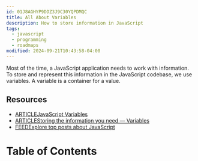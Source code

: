 ```yaml
---
id: 01J8AGHYP9DDZ3J9C30YQPDMQC
title: All About Variables
description: How to store information in JavaScript
tags:
  - javascript
  - programming
  - roadmaps
modified: 2024-09-21T10:43:58-04:00
---
```

Most of the time, a JavaScript application needs to work with information. To store and represent this information in the JavaScript codebase, we use variables. A variable is a container for a value.

## Resources
- [ARTICLEJavaScript Variables](https://javascript.info/variables)
- [ARTICLEStoring the information you need — Variables](https://developer.mozilla.org/en-US/docs/Learn/JavaScript/First_steps/Variables)
- [FEEDExplore top posts about JavaScript](https://app.daily.dev/tags/javascript?ref=roadmapsh) 

# Table of Contents
